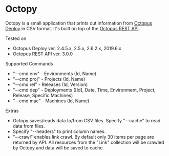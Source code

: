 Octopy
======

Octopy is a small application that prints out information from [Octopus Deploy](http://octopus.com/) in CSV format. It's built on top of the
[Octopus REST API](https://octopus.com/docs/octopus-rest-api).

Tested on
- Octopus Deploy ver. 2.4.5.x, 2.5.x, 2.6.2.x, 2019.6.x
- Octopus REST API ver. 3.0.0

Supported Commands
- "--cmd env" - Environments (Id, Name)
- "--cmd proj" - Projects (Id, Name)
- "--cmd rel" - Releases (Id, Version)
- "--cmd dep" - Deployments ([Id], Date, Time, Environment, Project, Release, Specific Machines)
- "--cmd mac" - Machines (Id, Name)

Extras
- Octopy saves/reads data to/from CSV files. Specify "--cache" to read data from files.
- Specify "--headers" to print column names.
- "--crawl" enables link crawl. By default only 30 items per page are returned by API. All resources from the "Link" collection will be crawled by Octopy and data will be saved to cache. 
